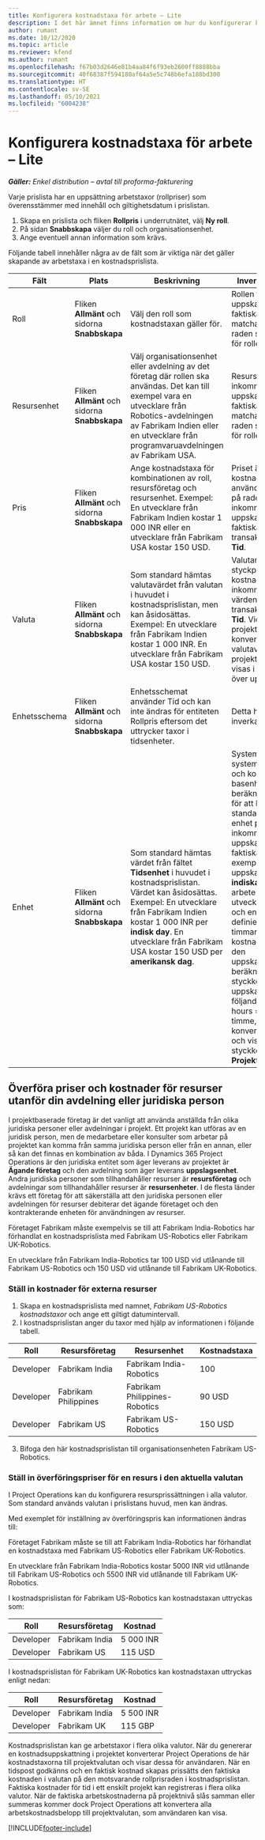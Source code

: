 ```yaml
---
title: Konfigurera kostnadstaxa för arbete – Lite
description: I det här ämnet finns information om hur du konfigurerar kostnadstaxa för arbete i Project Operations.
author: rumant
ms.date: 10/12/2020
ms.topic: article
ms.reviewer: kfend
ms.author: rumant
ms.openlocfilehash: f67b03d2646e81b4aa84f6f93eb2600ff8888bba
ms.sourcegitcommit: 40f68387f594180af64a5e5c748b6efa188bd300
ms.translationtype: HT
ms.contentlocale: sv-SE
ms.lasthandoff: 05/10/2021
ms.locfileid: "6004238"
---
```

# <a name="set-up-labor-cost-rates---lite"></a>Konfigurera kostnadstaxa för arbete – Lite

_**Gäller:** Enkel distribution – avtal till proforma-fakturering_

Varje prislista har en uppsättning arbetstaxor (rollpriser) som överensstämmer med innehåll och giltighetsdatum i prislistan.

1. Skapa en prislista och fliken **Rollpris** i underrutnätet, välj **Ny roll**.
2. På sidan **Snabbskapa** väljer du roll och organisationsenhet.
3. Ange eventuell annan information som krävs.

Följande tabell innehåller några av de fält som är viktiga när det gäller skapande av arbetstaxa i en kostnadsprislista.

| Fält | Plats | Beskrivning | Inverkan nedströms |
| --- | --- | --- | --- |
| Roll | Fliken **Allmänt** och sidorna **Snabbskapa** | Välj den roll som kostnadstaxan gäller för. | Rollen för inkommande uppskattade eller faktiska värden matchas mot den här raden så att kostnaden för rollen blir standard. |
| Resursenhet | Fliken **Allmänt** och sidorna **Snabbskapa** | Välj organisationsenhet eller avdelning av det företag där rollen ska användas. Det kan till exempel vara en utvecklare från Robotics-avdelningen av Fabrikam Indien eller en utvecklare från programvaruavdelningen av Fabrikam USA. | Resursenheten för inkommande uppskattade eller faktiska värden matchas mot den här raden så att kostnaden för rollen blir standard. |
| Pris | Fliken **Allmänt** och sidorna **Snabbskapa** | Ange kostnadstaxa för kombinationen av roll, resursföretag och resursenhet. Exempel: En utvecklare från Fabrikam Indien kostar 1 000 INR eller en utvecklare från Fabrikam USA kostar 150 USD. | Priset är den kostnadstaxa som använder styckpriset på raden för inkommande uppskattade eller faktiska värden för transaktionsklassen **Tid**. |
| Valuta | Fliken **Allmänt** och sidorna **Snabbskapa** | Som standard hämtas valutavärdet från valutan i huvudet i kostnadsprislistan, men kan åsidosättas. Exempel: En utvecklare från Fabrikam Indien kostar 1 000 INR. En utvecklare från Fabrikam USA kostar 150 USD. | Valutan använder styckpriset på kostnadsraden för inkommande faktiska värden för transaktionsklassen **Tid**. Vid en projektuppskattning konverteras valutavärdet till projektvalutan och visas i tidsfasad vy över uppskattningen. |
| Enhetsschema | Fliken **Allmänt** och sidorna **Snabbskapa** | Enhetsschemat använder Tid och kan inte ändras för entiteten Rollpris eftersom det uttrycker taxor i tidsenheter. | Detta har ingen inverkan nedströms. |
| Enhet | Fliken **Allmänt** och sidorna **Snabbskapa** | Som standard hämtas värdet från fältet **Tidsenhet** i huvudet i kostnadsprislistan. Värdet kan åsidosättas. Exempel: En utvecklare från Fabrikam Indien kostar 1 000 INR per **indisk day**. En utvecklare från Fabrikam USA kostar 150 USD per **amerikansk dag**. | Systemet använder systemet för enheter och konvertering i basenheter för att beräkna ett styckpris för att beräkna standardpriset per enhet på en rad för inkommande uppskattade eller faktiska värden. Till exempel är en uppskattning på 10 **indiska dagar** av arbete för en utvecklare från Indien och enheten **indisk dag** definieras som 10 timmar. Vid kostnadsredovisning av den uppskattningsraden beräknar programmet styckkostnaden i uppskattningen enligt följande: 1 000 INR/10 hours = 100 INR per timme, vilket konverteras till USD och visas som styckkostnad på sidan **Projektuppskattningar**. |

## <a name="transfer-pricing-and-costs-for-resources-outside-of-your-division-or-legal-entity"></a>Överföra priser och kostnader för resurser utanför din avdelning eller juridiska person

I projektbaserade företag är det vanligt att använda anställda från olika juridiska personer eller avdelningar i projekt. Ett projekt kan utföras av en juridisk person, men de medarbetare eller konsulter som arbetar på projektet kan komma från samma juridiska person eller från en annan, eller så kan det finnas en kombination av båda. I Dynamics 365 Project Operations är den juridiska entitet som äger leverans av projektet är **Ägande företag** och den avdelning som äger leverans **uppslagsenhet**. Andra juridiska personer som tillhandahåller resurser är **resursföretag** och avdelningar som tillhandahåller resurser är **resursenheter**. I de flesta länder krävs ett företag för att säkerställa att den juridiska personen eller avdelningen för resurser debiterar det ägande företaget och den kontrakterande enheten för användningen av resurser.

Företaget Fabrikam måste exempelvis se till att Fabrikam India-Robotics har förhandlat en kostnadsprislista med Fabrikam US-Robotics eller Fabrikam UK-Robotics.

En utvecklare från Fabrikam India-Robotics tar 100 USD vid utlånande till Fabrikam US-Robotics och 150 USD vid utlånande till Fabrikam UK-Robotics.

### <a name="set-up-costs-for-outside-resources"></a>Ställ in kostnader för externa resurser

1. Skapa en kostnadsprislista med namnet, *Fabrikam US-Robotics kostnadstaxor* och ange ett giltigt datumintervall.
2. I kostnadsprislistan anger du taxor med hjälp av informationen i följande tabell. 

| Roll | Resursföretag | Resursenhet | Kostnadstaxa |
| --- | --- | --- | --- |
| Developer | Fabrikam India | Fabrikam India-Robotics | 100 |
| Developer | Fabrikam Philippines | Fabrikam Philippines-Robotics | 90 USD |
| Developer | Fabrikam US | Fabrikam US-Robotics | 150 USD |

3. Bifoga den här kostnadsprislistan till organisationsenheten Fabrikam US-Robotics.

### <a name="set-up-transfer-pricing-for-a-resource-in-the-appropriate-currency"></a>Ställ in överföringspriser för en resurs i den aktuella valutan 

I Project Operations kan du konfigurera resursprissättningen i alla valutor. Som standard används valutan i prislistans huvud, men kan ändras.

Med exemplet för inställning av överföringspris kan informationen ändras till:

Företaget Fabrikam måste se till att Fabrikam India-Robotics har förhandlat en kostnadstaxa med Fabrikam US-Robotics eller Fabrikam UK-Robotics.

En utvecklare från Fabrikam India-Robotics kostar 5000 INR vid utlånande till Fabrikam US-Robotics och 5500 INR vid utlånande till Fabrikam UK-Robotics.

I kostnadsprislistan för Fabrikam US-Robotics kan kostnadstaxan uttryckas som:

| Roll | Resursföretag | Kostnad |
| --- | --- | --- |
| Developer | Fabrikam India | 5 000 INR |
| Developer | Fabrikam US | 115 USD |

I kostnadsprislistan för Fabrikam UK-Robotics kan kostnadstaxan uttryckas enligt nedan:

| Roll | Resursföretag | Kostnad |
| --- | --- | --- |
| Developer | Fabrikam India | 5 500 INR |
| Developer | Fabrikam UK | 115 GBP |

Kostnadsprislistan kan ge arbetstaxor i flera olika valutor. När du genererar en kostnadsuppskattning i projektet konverterar Project Operations de här kostnadstaxorna till projektvalutan och visar dessa för användaren. När en tidspost godkänns och en faktisk kostnad skapas prissätts den faktiska kostnaden i valutan på den motsvarande rollprisraden i kostnadsprislistan. Faktiska kostnader för tid i ett enskilt projekt kan registreras i flera olika valutor. När de faktiska arbetskostnaderna på projektnivå slås samman eller summeras kommer dock Project Operations att konvertera alla arbetskostnadsbelopp till projektvalutan, som användaren kan visa.


[!INCLUDE[footer-include](../../includes/footer-banner.md)]